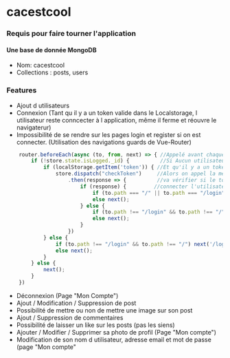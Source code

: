 # cacestcool

### Requis pour faire tourner l'application

#### Une base de donnée MongoDB
- Nom: cacestcool
- Collections : posts, users

### Features

- Ajout d utilisateurs
- Connexion (Tant qu il y a un token valide dans le Localstorage, l utilisateur reste conncecter à l application, même il ferme et réouvre le navigaterur)
- Impossibilité de se rendre sur les pages login et register si on est connecter. (Utilisation des navigations guards de Vue-Router)
```javascript
	router.beforeEach(async (to, from, next) => { //Appelé avant chaque arrivée sur une page
        if (!store.state.isLogged._id) {          //Si Aucun utilisateur n'est connecté
            if (localStorage.getItem('token')) { //Et qu'il y a un token dans le localstorage
                store.dispatch("checkToken")     //Alors on appel la méthode CheckToken qui
                    .then(response => {          //va vérifier si le token est bien valide et va
                        if (response) {         //connecter l'utilisateur si c'est le cas.
                            if (to.path === "/" || to.path === "/login") next("/home");
                            else next();
                        } else {
                            if (to.path !== "/login" && to.path !== "/") next("/login");
                            else next();
                        }
                    })
            } else {
                if (to.path !== "/login" && to.path !== "/") next('/login');
                else next();
            }
        } else {
            next();
        }
    })
```
- Déconnexion (Page "Mon Compte")
- Ajout / Modification / Suppression de post 
- Possibilité de mettre ou non de mettre une image sur son post
- Ajout / Suppression de commentaires
- Possibilité de laisser un like sur les posts (pas les siens)
- Ajouter / Modifier / Supprimer sa photo de profil (Page "Mon compte")
- Modification de son nom d utilisateur, adresse email et mot de passe (page "Mon compte"

